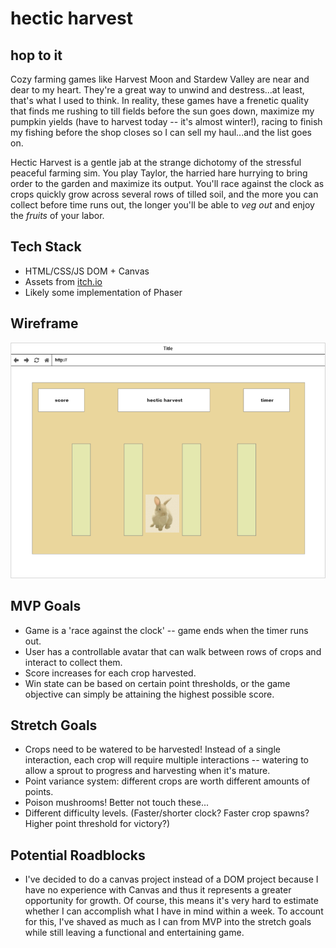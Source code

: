 # hectic harvest

## hop to it

Cozy farming games like Harvest Moon and Stardew Valley are near and dear to my heart. They're a great way to unwind and destress...at least, that's what I used to think. In reality, these games have a frenetic quality that finds me rushing to till fields before the sun goes down, maximize my pumpkin yields (have to harvest today -- it's almost winter!), racing to finish my fishing before the shop closes so I can sell my haul...and the list goes on.

Hectic Harvest is a gentle jab at the strange dichotomy of the stressful peaceful farming sim. You play Taylor, the harried hare hurrying to bring order to the garden and maximize its output. You'll race against the clock as crops quickly grow across several rows of tilled soil, and the more you can collect before time runs out, the longer you'll be able to _veg out_ and enjoy the _fruits_ of your labor.

## Tech Stack

- HTML/CSS/JS DOM + Canvas
- Assets from [itch.io](https://cupnooble.itch.io/sprout-lands-asset-pack)
- Likely some implementation of Phaser

## Wireframe

![Wireframe](Project1Wireframe.png)

## MVP Goals

- Game is a 'race against the clock' -- game ends when the timer runs out.
- User has a controllable avatar that can walk between rows of crops and interact to collect them.
- Score increases for each crop harvested.
- Win state can be based on certain point thresholds, or the game objective can simply be attaining the highest possible score.

## Stretch Goals

- Crops need to be watered to be harvested! Instead of a single interaction, each crop will require multiple interactions -- watering to allow a sprout to progress and harvesting when it's mature.
- Point variance system: different crops are worth different amounts of points.
- Poison mushrooms! Better not touch these...
- Different difficulty levels. (Faster/shorter clock? Faster crop spawns? Higher point threshold for victory?)

## Potential Roadblocks

- I've decided to do a canvas project instead of a DOM project because I have no experience with Canvas and thus it represents a greater opportunity for growth. Of course, this means it's very hard to estimate whether I can accomplish what I have in mind within a week. To account for this, I've shaved as much as I can from MVP into the stretch goals while still leaving a functional and entertaining game.
